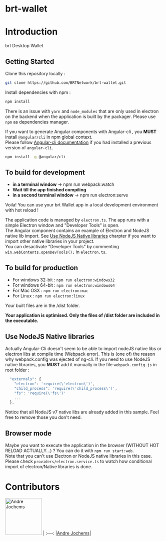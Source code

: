 # brt-wallet

# Introduction

brt Desktop Wallet

## Getting Started

Clone this repository locally :

``` bash
git clone https://github.com/BRTNetwork/brt-wallet.git
```

Install dependencies with npm :

``` bash
npm install
```

There is an issue with `yarn` and `node_modules` that are only used in electron on the backend when the application is built by the packager. Please use `npm` as dependencies manager.

If you want to generate Angular components with Angular-cli , you **MUST** install `@angular/cli` in npm global context.  
Please follow [Angular-cli documentation](https://github.com/angular/angular-cli) if you had installed a previous version of `angular-cli`.

``` bash
npm install -g @angular/cli
```

## To build for development

- **in a terminal window** -> npm run webpack:watch
- **Wait till the app finished compiling**
- **in a second terminal window** -> npm run electron:serve

Voila! You can use your brt Wallet app in a local development environment with hot reload !

The application code is managed by `electron.ts`. The app runs with a simple Electron window and "Developer Tools" is open.  
The Angular component contains an example of Electron and NodeJS native lib import. See [Use NodeJS Native libraries](#use-nodejs-native-libraries) charpter if you want to import other native libraries in your project.  
You can desactivate "Developer Tools" by commenting `win.webContents.openDevTools();` in `electron.ts`.

## To build for production

- For windows 32-bit :  `npm run electron:windows32`
- For windows 64-bit :  `npm run electron:windows64`
- For Mac OSX :  `npm run electron:mac`
- For Linux :  `npm run electron:linux`

Your built files are in the /dist folder.

**Your application is optimised. Only the files of /dist folder are included in the executable.**

## Use NodeJS Native libraries

Actually Angular-Cli doesn't seem to be able to import nodeJS native libs or electron libs at compile time (Webpack error). This is (one of) the reason why webpack.config was ejected of ng-cli.
If you need to use NodeJS native libraries, you **MUST** add it manually in the file `webpack.config.js` in root folder :

```javascript
  "externals": {
    "electron": 'require(\'electron\')',
    "child_process": 'require(\'child_process\')',
    "fs": 'require(\'fs\')'
    ...
  },
```

Notice that all NodeJS v7 native libs are already added in this sample. Feel free to remove those you don't need.

## Browser mode

Maybe you want to execute the application in the browser (WITHOUT HOT RELOAD ACTUALLY...) ? You can do it with `npm run start:web`.  
Note that you can't use Electron or NodeJS native libraries in this case. Please check `providers/electron.service.ts` to watch how conditional import of electron/Native libraries is done.

# Contributors 

[<img alt="Andre Jochems" src="https://avatars1.githubusercontent.com/u/584523?v=4&s=460" width="117">](https://github.com/ajochems) |
:---:
|[Andre Jochems](https://github.com/ajochems)|
